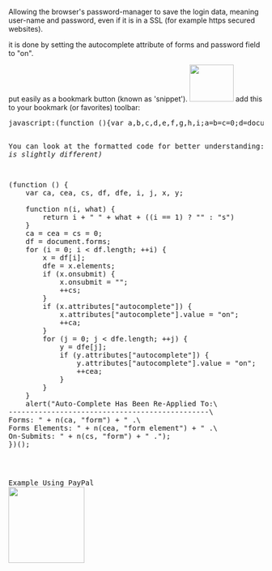 Allowing the browser's password-manager to save the login data, meaning user-name and password, even if it is in a SSL (for example https secured websites).

it is done by setting the autocomplete attribute of forms and password field to "on".

put easily as a bookmark button (known as 'snippet').
<img src="https://icompile.eladkarako.com/_uploads/2010-07-28_082336.jpg" alt="" title="2010-07-28_082336" width="87" height="73" class="alignnone size-full wp-image-87" />
add this to your bookmark (or favorites) toolbar:
<pre>
javascript:(function (){var a,b,c,d,e,f,g,h,i;a=b=c=0;d=document.forms;for(f=0;f<d.length;++f){h=d[f];e=h.elements;if(h.onsubmit){h.onsubmit="";++c}if(h.attributes.autocomplete){h.attributes.autocomplete.value="on";++a}for(g=0;g<e.length;++g){i=e[g];if(i.attributes.autocomplete){i.attributes.autocomplete.value="on";++b}}}
alert("Auto-Complete Has Been Re-Applied To:\
-----------------------------------------------\
Forms: "+(a+" form"+(a==1?"":"s"))+" .\
Forms Elements: "+(b+" form element"+(b==1?"":"s"))+" .\
On-Submits: "+(c+" form"+(c==1?"":"s"))+" .");})();
</pre>

You can look at the formatted code for better understanding:
<em>(it is slightly different)</em>
<pre>
(function () {
    var ca, cea, cs, df, dfe, i, j, x, y;

    function n(i, what) {
        return i + " " + what + ((i == 1) ? "" : "s")
    }
    ca = cea = cs = 0;
    df = document.forms;
    for (i = 0; i < df.length; ++i) {
        x = df[i];
        dfe = x.elements;
        if (x.onsubmit) {
            x.onsubmit = "";
            ++cs;
        }
        if (x.attributes["autocomplete"]) {
            x.attributes["autocomplete"].value = "on";
            ++ca;
        }
        for (j = 0; j < dfe.length; ++j) {
            y = dfe[j];
            if (y.attributes["autocomplete"]) {
                y.attributes["autocomplete"].value = "on";
                ++cea;
            }
        }
    }
    alert("Auto-Complete Has Been Re-Applied To:\
-----------------------------------------------\
Forms: " + n(ca, "form") + " .\
Forms Elements: " + n(cea, "form element") + " .\
On-Submits: " + n(cs, "form") + " .");
})();
</pre>
Example Using PayPal
<a href="https://icompile.eladkarako.com/_uploads/2010-07-28_082554.jpg"><img src="https://icompile.eladkarako.com/_uploads/2010-07-28_082554.jpg" alt="" title="2010-07-28_082554" width="150" height="150" class="size-thumbnail wp-image-88" /></a>